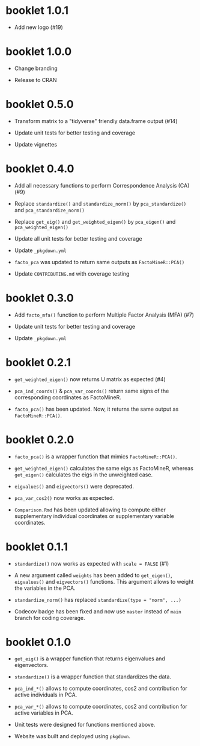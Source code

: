 # booklet 1.0.1

* Add new logo (#19)


# booklet 1.0.0

* Change branding

* Release to CRAN


# booklet 0.5.0

* Transform matrix to a "tidyverse" friendly data.frame output (#14)

* Update unit tests for better testing and coverage

* Update vignettes


# booklet 0.4.0

* Add all necessary functions to perform Correspondence Analysis (CA) (#9)

* Replace `standardize()` and `standardize_norm()` by `pca_standardize()` and `pca_standardize_norm()`

* Replace `get_eig()` and `get_weighted_eigen()` by `pca_eigen()` and `pca_weighted_eigen()`

* Update all unit tests for better testing and coverage

* Update `_pkgdown.yml`

* `facto_pca` was updated to return same outputs as `FactoMineR::PCA()`

* Update `CONTRIBUTING.md` with coverage testing


# booklet 0.3.0

* Add `facto_mfa()` function to perform Multiple Factor Analysis (MFA) (#7)

* Update unit tests for better testing and coverage

* Update `_pkgdown.yml`


# booklet 0.2.1

* `get_weighted_eigen()` now returns U matrix as expected (#4)

* `pca_ind_coords()` & `pca_var_coords()` return same signs of the corresponding coordinates as FactoMineR.

* `facto_pca()` has been updated. Now, it returns the same output as `FactoMineR::PCA()`.


# booklet 0.2.0

* `facto_pca()` is a wrapper function that mimics `FactoMineR::PCA()`.

* `get_weighted_eigen()` calculates the same eigs as FactoMineR, whereas `get_eigen()` calculates the eigs in the unweighted case.

* `eigvalues()` and `eigvectors()` were deprecated.

* `pca_var_cos2()` now works as expected.

* `Comparison.Rmd` has been updated allowing to compute either supplementary individual coordinates or supplementary variable coordinates.


# booklet 0.1.1

* `standardize()` now works as expected with `scale = FALSE` (#1)

* A new argument called `weights` has been added to `get_eigen()`, `eigvalues()` and `eigvectors()` functions. This argument allows to weight the variables in the PCA.

* `standardize_norm()` has replaced `standardize(type = "norm", ...)`

* Codecov badge has been fixed and now use `master` instead of `main` branch for coding coverage.


# booklet 0.1.0

* `get_eig()` is a wrapper function that returns eigenvalues and eigenvectors.

* `standardize()` is a wrapper function that standardizes the data.

* `pca_ind_*()` allows to compute coordinates, cos2 and contribution for active individuals in PCA.

* `pca_var_*()` allows to compute coordinates, cos2 and contribution for active variables in PCA.

* Unit tests were designed for functions mentioned above.

* Website was built and deployed using `pkgdown`.
